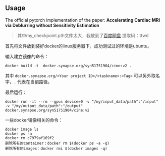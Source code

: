 ## Usage

The official pytorch implementation of the paper: **Accelerating Cardiac MRI via Deblurring without Sensitivity Estimation**


>其中my_checkpoint.pth文件太大，我放到了[百度网盘](https://pan.baidu.com/s/1l70_Q_Zq7xZhR00G6Qy_dg?pwd=ttwd) 提取码：ttwd 

首先将文件放到装好docker的linux服务器下，成功测试过的环境是ubuntu。

输入建立镜像的命令：

`docker build -t  docker.synapse.org/syn51751904/cine:v2 .`

其中 `docker.synapse.org/<Your project ID>/<taskname>:<Tag>` 可以另外取名字，`.` 代表在当前路径。

最后运行：

`docker run -it --rm --gpus device=0 -v "/my/input_data/path":"/input" -v "/my/output_data/path":"/output" docker.synapse.org/syn51751904/cine:v2`

一些docker镜像相关的命令：
```
docker image ls
docker ps -a
docker rm c7979af169f2
删除所有的container：docker rm $(docker ps -a -q)
删除所有的images：docker rmi $(docker images -q)
```